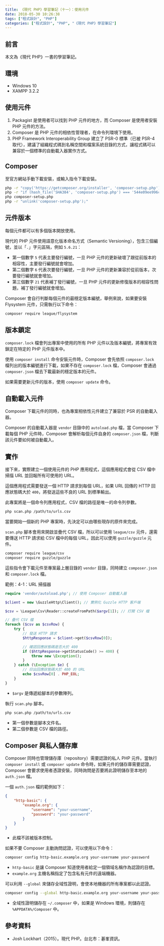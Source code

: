 ```yaml
---
title: 《現代 PHP》學習筆記（十一）：使用元件
date: 2018-05-30 10:26:38
tags: ["程式設計", "PHP"]
categories: ["程式設計", "PHP", "《現代 PHP》學習筆記"]
---
```


## 前言

本文為《現代 PHP》一書的學習筆記。

## 環境

- Windows 10
- XAMPP 3.2.2

## 使用元件

1. Packagist 是使用者可以找到 PHP 元件的地方，而 Composer 是使用者安裝 PHP 元件的方法。
2. Composer 是 PHP 元件的相依性管理者，在命令列環境下使用。
3. PHP Framework Interoperability Group 建立了 PSR-0 標準（已被 PSR-4 取代），建議了組織程式碼到名稱空間和檔案系統目錄的方式，讓程式碼可以兼容於一個標準的自動載入器實作方式。

## Composer

至官方網站手動下載安裝，或輸入指令下載安裝。

```bash
php -r "copy('https://getcomposer.org/installer', 'composer-setup.php');"
php -r "if (hash_file('SHA384', 'composer-setup.php') === '544e09ee996cdf60ece3804abc52599c22b1f40f4323403c44d44fdfdd586475ca9813a858088ffbc1f233e9b180f061') { echo 'Installer verified'; } else { echo 'Installer corrupt'; unlink('composer-setup.php'); } echo PHP_EOL;"
php composer-setup.php
php -r "unlink('composer-setup.php');"
```

## 元件版本

每個元件都可以有多個版本開放使用。

現代的 PHP 元件使用語意化版本命名方式（Semantic Versioning），包含三個編號，並以「`.`」字元區隔，例如 `5.6.21`：

- 第一個數字 `5` 代表主要發行編號，一旦 PHP 元件的更新破壞了跟從前版本的相容性，主要發行編號就會增加。
- 第二個數字 `6` 代表次要發行編號，一旦 PHP 元件的更新兼容於從前版本，次要發行編號就會增加。
- 第三個數字 `21` 代表補丁發行編號，一旦 PHP 元件的更新修復版本的相容性問題，補丁發行編號就會增加。

Composer 會自行判斷每個元件的最穩定版本編號，舉例來說，如果要安裝 Flysystem 元件，只需執行以下命令：

```bash
composer require league/flysystem
```

## 版本鎖定

`composer.lock` 檔會列出專案中使用的所有 PHP 元件以及版本編號，將專案有效鎖定在特定的 PHP 元件版本中。

使用 `composer install` 命令安裝元件時，Composer 會先依照 `composer.lock` 檔列出的版本編號進行下載，如果不存在 `composer.lock` 檔，Composer 會通過`composer.json` 檔去下載最新的穩定版本的元件。

如果需要更新元件的版本，使用 `composer update` 命令。

## 自動載入元件

Composer 下載元件的同時，也為專案相依性元件建立了兼容於 PSR 的自動載入器。

Composer 的自動載入器是 `vendor` 目錄中的 `autoload.php` 檔，當 Composer 下載每個 PHP 元件時，Composer 會解析每個元件自身的 `composer.json` 檔，判斷該元件要如何被自動載入。

## 實作

接下來，實際建立一個使用元件的 PHP 應用程式，這個應用程式會從 CSV 檔中掃描 URL 並回報所有可使用的 URL。

這個應用程式需要發送一個 HTTP 請求到每個 URL，如果 URL 回傳的 HTTP 回應狀態碼大於 `400`，將發送這些不良的 URL 到標準輸出。

此專案將是一個命令列應用程式，CSV 檔的路徑是唯一的命令列參數。

```bash
php scan.php /path/to/urls.csv
```

當要開始一個新的 PHP 專案時，先決定可以由哪些現存的原件來完成。

`scan.php` 腳本會用來開啟並疊代 CSV 檔，所以可以使用 `league/csv` 元件，還需要傳送 HTTP 請求給 CSV 檔中的每個 URL，因此可以使用 `guzzle/guzzle` 元件。

```bash
composer require league/csv
composer require guzzle/guzzle
```

這些指令會下載元件至專案最上層目錄的 `vendor` 目錄，同時建立 `composer.json` 和 `composer.lock` 檔。

範例：4-1：URL 掃描器

```php
require 'vendor/autoload.php'; // 使用 Composer 自動載入器

$client = new \GuzzleHttp\Client(); // 實例化 Guzzle HTTP 客戶端

$csv = \League\Csv\Reader::createFromPath($argv[1]); // 打開 CSV 檔

// 疊代 CSV 檔
foreach ($csv as $csvRow) {
    try {
        // 發送 HTTP 請求
        $httpResponse = $client->get($csvRow[0]);

        // 確認回應狀態碼是否大於 400
        if ($httpResponse->getStatusCode() >= 400) {
            throw new \Exception();
        }
    } catch (\Exception $e) {
        // 印出回應狀態碼大於 400 的 URL
        echo $csvRow[0] . PHP_EOL;
    }
}
```

- `$argv` 是傳遞給腳本的參數陣列。

執行 `scan.php` 腳本。

```bash
php scan.php /path/to/urls.csv
```

- 第一個參數是腳本文件名。
- 第二個參數是 CSV 檔的路徑。

## Composer 與私人儲存庫

Composer 同時也管理儲存庫（repository）需要認證的私人 PHP 元件。當執行 `composer install` 或 `composer update` 命令時，如果元件的儲存庫需要認證，Composer 會要求使用者憑證安裝，同時詢問是否要將此證明儲存至本地的 `auth.json` 檔。

一個 `auth.json` 檔的範例如下：

```json
{
    "http-basic": {
        "example.org": {
            "username": "your-username",
            "password": "your-password"
        }
    }
}
```

- 此檔不該被版本控制。

如果不要 Composer 主動詢問認證，可以使用以下命令：

```bash
composer config http-basic.example.org your-username your-password
```

- `http-basic` 是讓 Composer 知道使用者給定一個領域名稱作為認證的目標。
- `example.org` 主機名稱指定了包含私有元件的遠端機器。

可以利用 `--global` 來儲存全域性證明，會使本地機器的所有專案都以此認證。

```bash
composer config --global http-basic.example.org your-username your-password
```

- 全域性證明儲存在 `~/.composer` 中，如果是 Windows 環境，則儲存在 `%APPDATA%/Composer` 中。

## 參考資料

- Josh Lockhart（2015）。現代 PHP。台北市：碁峯資訊。
